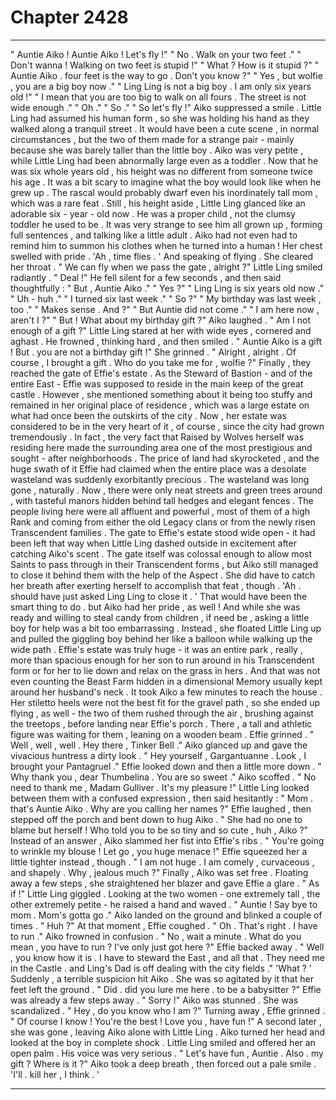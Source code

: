 
# Chapter 2428


---

" Auntie Aiko ! Auntie Aiko ! Let's fly !"
" No . Walk on your two feet ."
" Don't wanna ! Walking on two feet is stupid !"
" What ? How is it stupid ?"
" Auntie Aiko . four feet is the way to go . Don't you know ?"
" Yes , but wolfie , you are a big boy now ."
" Ling Ling is not a big boy . I am only six years old !"
" I mean that you are too big to walk on all fours . The street is not wide enough ."
" Oh ."
" So ."
" So let's fly !"
Aiko suppressed a smile .
Little Ling had assumed his human form , so she was holding his hand as they walked along a tranquil street . It would have been a cute scene , in normal circumstances , but the two of them made for a strange pair - mainly because she was barely taller than the little boy .
Aiko was very petite , while Little Ling had been abnormally large even as a toddler . Now that he was six whole years old , his height was no different from someone twice his age . It was a bit scary to imagine what the boy would look like when he grew up . The rascal would probably dwarf even his inordinately tall mom , which was a rare feat .
Still , his height aside , Little Ling glanced like an adorable six - year - old now . He was a proper child , not the clumsy toddler he used to be . It was very strange to see him all grown up , forming full sentences , and talking like a little adult .
Aiko had not even had to remind him to summon his clothes when he turned into a human ! Her chest swelled with pride .
'Ah , time flies . '
And speaking of flying .
She cleared her throat .
" We can fly when we pass the gate , alright ?"
Little Ling smiled radiantly .
" Deal !"
He fell silent for a few seconds , and then said thoughtfully :
" But , Auntie Aiko ."
" Yes ?"
" Ling Ling is six years old now ."
" Uh - huh ."
" I turned six last week ."
" So ?"
" My birthday was last week , too ."
" Makes sense . And ?"
" But Auntie did not come ."
" I am here now , aren't I ?"
" But ! What about my birthday gift ?"
Aiko laughed .
" Am I not enough of a gift ?"
Little Ling stared at her with wide eyes , cornered and aghast .
He frowned , thinking hard , and then smiled .
" Auntie Aiko is a gift ! But . you are not a birthday gift !"
She grinned .
" Alright , alright . Of course , I brought a gift . Who do you take me for , wolfie ?"
Finally , they reached the gate of Effie's estate .
As the Steward of Bastion - and of the entire East - Effie was supposed to reside in the main keep of the great castle . However , she mentioned something about it being too stuffy and remained in her original place of residence , which was a large estate on what had once been the outskirts of the city .
Now , her estate was considered to be in the very heart of it , of course , since the city had grown tremendously . In fact , the very fact that Raised by Wolves herself was residing here made the surrounding area one of the most prestigious and sought - after neighborhoods . The price of land had skyrocketed , and the huge swath of it Effie had claimed when the entire place was a desolate wasteland was suddenly exorbitantly precious .
The wasteland was long gone , naturally . Now , there were only neat streets and green trees around , with tasteful manors hidden behind tall hedges and elegant fences . The people living here were all affluent and powerful , most of them of a high Rank and coming from either the old Legacy clans or from the newly risen Transcendent families .
The gate to Effie's estate stood wide open - it had been left that way when Little Ling dashed outside in excitement after catching Aiko's scent . The gate itself was colossal enough to allow most Saints to pass through in their Transcendent forms , but Aiko still managed to close it behind them with the help of the Aspect .
She did have to catch her breath after exerting herself to accomplish that feat , though .
'Ah . should have just asked Ling Ling to close it . '
That would have been the smart thing to do . but Aiko had her pride , as well ! And while she was ready and willing to steal candy from children , if need be , asking a little boy for help was a bit too embarrassing .
Instead , she floated Little Ling up and pulled the giggling boy behind her like a balloon while walking up the wide path .
Effie's estate was truly huge - it was an entire park , really , more than spacious enough for her son to run around in his Transcendent form or for her to lie down and relax on the grass in hers . And that was not even counting the Beast Farm hidden in a dimensional Memory usually kept around her husband's neck .
It took Aiko a few minutes to reach the house . Her stiletto heels were not the best fit for the gravel path , so she ended up flying , as well - the two of them rushed through the air , brushing against the treetops , before landing near Effie's porch .
There , a tall and athletic figure was waiting for them , leaning on a wooden beam .
Effie grinned .
" Well , well , well . Hey there , Tinker Bell ."
Aiko glanced up and gave the vivacious huntress a dirty look .
" Hey yourself , Gargantuanne . Look , I brought your Pantagruel ."
Effie looked down and then a little more down .
" Why thank you , dear Thumbelina . You are so sweet ."
Aiko scoffed .
" No need to thank me , Madam Gulliver . It's my pleasure !"
Little Ling looked between them with a confused expression , then said hesitantly :
" Mom . that's Auntie Aiko . Why are you calling her names ?"
Effie laughed , then stepped off the porch and bent down to hug Aiko .
" She had no one to blame but herself ! Who told you to be so tiny and so cute , huh , Aiko ?"
Instead of an answer , Aiko slammed her fist into Effie's ribs .
" You're going to wrinkle my blouse ! Let go , you huge menace !"
Effie squeezed her a little tighter instead , though .
" I am not huge . I am comely , curvaceous , and shapely . Why , jealous much ?"
Finally , Aiko was set free . Floating away a few steps , she straightened her blazer and gave Effie a glare .
" As if !"
Little Ling giggled .
Looking at the two women - one extremely tall , the other extremely petite - he raised a hand and waved .
" Auntie ! Say bye to mom . Mom's gotta go ."
Aiko landed on the ground and blinked a couple of times .
" Huh ?"
At that moment , Effie coughed .
" Oh . That's right . I have to run ."
Aiko frowned in confusion .
" No , wait a minute . What do you mean , you have to run ? I've only just got here ?"
Effie backed away .
" Well , you know how it is . I have to steward the East , and all that . They need me in the Castle . and Ling's Dad is off dealing with the city fields ."
'What ? '
Suddenly , a terrible suspicion hit Aiko . She was so agitated by it that her feet left the ground .
" Did . did you lure me here . to be a babysitter ?"
Effie was already a few steps away .
" Sorry !"
Aiko was stunned .
She was scandalized .
" Hey , do you know who I am ?"
Turning away , Effie grinned .
" Of course I know ! You're the best ! Love you , have fun !"
A second later , she was gone , leaving Aiko alone with Little Ling .
Aiko turned her head and looked at the boy in complete shock .
Little Ling smiled and offered her an open palm .
His voice was very serious .
" Let's have fun , Auntie . Also . my gift ? Where is it ?"
Aiko took a deep breath , then forced out a pale smile .
'I'll . kill her , I think . '

---

